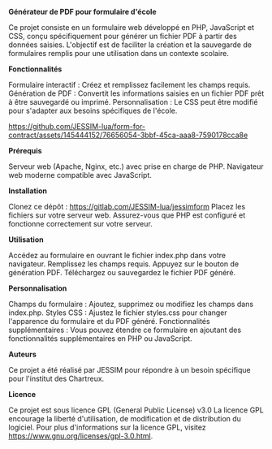 **Générateur de PDF pour formulaire d'école**

Ce projet consiste en un formulaire web développé en PHP, JavaScript et CSS, conçu spécifiquement pour générer un fichier PDF à partir des données saisies. L'objectif est de faciliter la création et la sauvegarde de formulaires remplis pour une utilisation dans un contexte scolaire.


**Fonctionnalités**

Formulaire interactif : Créez et remplissez facilement les champs requis.
Génération de PDF : Convertit les informations saisies en un fichier PDF prêt à être sauvegardé ou imprimé.
Personnalisation : Le CSS peut être modifié pour s'adapter aux besoins spécifiques de l'école.



https://github.com/JESSIM-lua/form-for-contract/assets/145444152/76656054-3bbf-45ca-aaa8-7590178cca8e


**Prérequis**

Serveur web (Apache, Nginx, etc.) avec prise en charge de PHP.
Navigateur web moderne compatible avec JavaScript.


**Installation**

Clonez ce dépôt : https://gitlab.com/JESSIM-lua/jessimform
Placez les fichiers sur votre serveur web.
Assurez-vous que PHP est configuré et fonctionne correctement sur votre serveur.


**Utilisation**

Accédez au formulaire en ouvrant le fichier index.php dans votre navigateur.
Remplissez les champs requis.
Appuyez sur le bouton de génération PDF.
Téléchargez ou sauvegardez le fichier PDF généré.


**Personnalisation**

Champs du formulaire : Ajoutez, supprimez ou modifiez les champs dans index.php.
Styles CSS : Ajustez le fichier styles.css pour changer l'apparence du formulaire et du PDF généré.
Fonctionnalités supplémentaires : Vous pouvez étendre ce formulaire en ajoutant des fonctionnalités supplémentaires en PHP ou JavaScript.


**Auteurs**

Ce projet a été réalisé par JESSIM pour répondre à un besoin spécifique pour l'institut des Chartreux.


**Licence**

Ce projet est sous licence GPL (General Public License) v3.0
La licence GPL encourage la liberté d'utilisation, de modification et de distribution du logiciel. Pour plus d'informations sur la licence GPL, visitez https://www.gnu.org/licenses/gpl-3.0.html.
